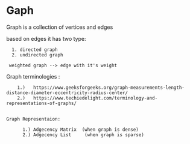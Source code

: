 # Gaph #

  Graph is a collection of vertices and edges
  
  based on edges it has two type:
    
      1. directed graph
      2. undirected graph 
      
     weighted graph --> edge with it's weight
      
     
   Graph terminologies : 
    
        1.)   https://www.geeksforgeeks.org/graph-measurements-length-distance-diameter-eccentricity-radius-center/
        2.)   https://www.techiedelight.com/terminology-and-representations-of-graphs/
        
        
    Graph Representaion:
    
          1.) Adgecency Matrix  (when graph is dense)
          2.) Adgecency List     (when graph is sparse)
          
          
